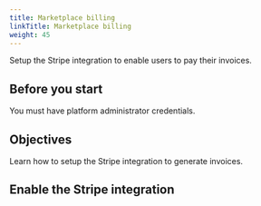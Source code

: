```yaml
---
title: Marketplace billing
linkTitle: Marketplace billing
weight: 45
---
```


Setup the Stripe integration to enable users to pay their invoices.

## Before you start

You must have platform administrator credentials.

## Objectives

Learn how to setup the Stripe integration to generate invoices.

## Enable the Stripe integration